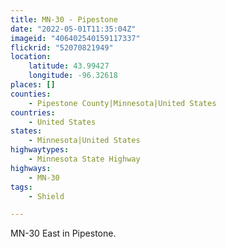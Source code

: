 ```yaml
---
title: MN-30 - Pipestone
date: "2022-05-01T11:35:04Z"
imageid: "406402540159117337"
flickrid: "52070821949"
location:
    latitude: 43.99427
    longitude: -96.32618
places: []
counties:
    - Pipestone County|Minnesota|United States
countries:
    - United States
states:
    - Minnesota|United States
highwaytypes:
    - Minnesota State Highway
highways:
    - MN-30
tags:
    - Shield

---
```

MN-30 East in Pipestone.